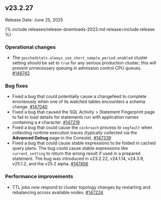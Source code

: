 ## v23.2.27

Release Date: June 25, 2025

{% include releases/release-downloads-2023.md release=include.release %}

<h3 id="v23-2-27-operational-changes">Operational changes</h3>

- The `goschedstats.always_use_short_sample_period.enabled` cluster setting should be set to `true` for any serious production cluster; this will prevent unnecessary queuing in admission control CPU queues. [#146742][#146742]

<h3 id="v23-2-27-bug-fixes">Bug fixes</h3>

- Fixed a bug that could potentially cause a changefeed to complete erroneously when one of its watched tables encounters a schema change. [#147040][#147040]
- Fixed a bug that caused the SQL Activity > Statement Fingerprint page to fail to load details for statements run with application names containing a `#` character. [#147219][#147219]
- Fixed a bug that could cause the `cockroach` process to `segfault` when collecting runtime execution traces (typically collected via the **Advanced Debug** page in the Console). [#147339][#147339]
- Fixed a bug that could cause stable expressions to be folded in cached query plans. The bug could cause stable expressions like `current_setting` to return the wrong result if used in a prepared statement. The bug was introduced in v23.2.22, v24.1.14, v24.3.9, v25.1.2, and the v25.2 alpha. [#147456][#147456]

<h3 id="v23-2-27-performance-improvements">Performance improvements</h3>

- TTL jobs now respond to cluster topology changes by restarting and rebalancing across available nodes. [#147224][#147224]

[#147219]: https://github.com/cockroachdb/cockroach/pull/147219
[#147339]: https://github.com/cockroachdb/cockroach/pull/147339
[#147456]: https://github.com/cockroachdb/cockroach/pull/147456
[#147224]: https://github.com/cockroachdb/cockroach/pull/147224
[#146742]: https://github.com/cockroachdb/cockroach/pull/146742
[#147040]: https://github.com/cockroachdb/cockroach/pull/147040
